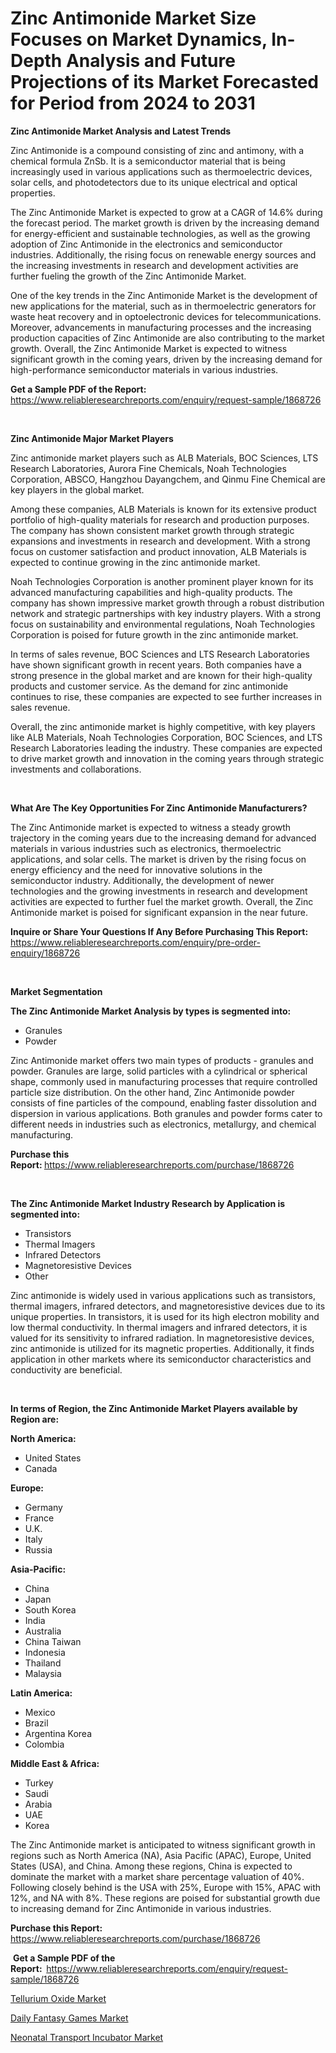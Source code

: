 <p><h1>Zinc Antimonide Market Size Focuses on Market Dynamics, In-Depth Analysis and Future Projections of its Market Forecasted for Period from 2024 to 2031</h1></p><p><strong>Zinc Antimonide Market Analysis and Latest Trends</strong></p>
<p><p>Zinc Antimonide is a compound consisting of zinc and antimony, with a chemical formula ZnSb. It is a semiconductor material that is being increasingly used in various applications such as thermoelectric devices, solar cells, and photodetectors due to its unique electrical and optical properties.</p><p>The Zinc Antimonide Market is expected to grow at a CAGR of 14.6% during the forecast period. The market growth is driven by the increasing demand for energy-efficient and sustainable technologies, as well as the growing adoption of Zinc Antimonide in the electronics and semiconductor industries. Additionally, the rising focus on renewable energy sources and the increasing investments in research and development activities are further fueling the growth of the Zinc Antimonide Market.</p><p>One of the key trends in the Zinc Antimonide Market is the development of new applications for the material, such as in thermoelectric generators for waste heat recovery and in optoelectronic devices for telecommunications. Moreover, advancements in manufacturing processes and the increasing production capacities of Zinc Antimonide are also contributing to the market growth. Overall, the Zinc Antimonide Market is expected to witness significant growth in the coming years, driven by the increasing demand for high-performance semiconductor materials in various industries.</p></p>
<p><strong>Get a Sample PDF of the Report:&nbsp;</strong> <a href="https://www.reliableresearchreports.com/enquiry/request-sample/1868726">https://www.reliableresearchreports.com/enquiry/request-sample/1868726</a></p>
<p>&nbsp;</p>
<p><strong>Zinc Antimonide Major Market Players</strong></p>
<p><p>Zinc antimonide market players such as ALB Materials, BOC Sciences, LTS Research Laboratories, Aurora Fine Chemicals, Noah Technologies Corporation, ABSCO, Hangzhou Dayangchem, and Qinmu Fine Chemical are key players in the global market.</p><p>Among these companies, ALB Materials is known for its extensive product portfolio of high-quality materials for research and production purposes. The company has shown consistent market growth through strategic expansions and investments in research and development. With a strong focus on customer satisfaction and product innovation, ALB Materials is expected to continue growing in the zinc antimonide market.</p><p>Noah Technologies Corporation is another prominent player known for its advanced manufacturing capabilities and high-quality products. The company has shown impressive market growth through a robust distribution network and strategic partnerships with key industry players. With a strong focus on sustainability and environmental regulations, Noah Technologies Corporation is poised for future growth in the zinc antimonide market.</p><p>In terms of sales revenue, BOC Sciences and LTS Research Laboratories have shown significant growth in recent years. Both companies have a strong presence in the global market and are known for their high-quality products and customer service. As the demand for zinc antimonide continues to rise, these companies are expected to see further increases in sales revenue.</p><p>Overall, the zinc antimonide market is highly competitive, with key players like ALB Materials, Noah Technologies Corporation, BOC Sciences, and LTS Research Laboratories leading the industry. These companies are expected to drive market growth and innovation in the coming years through strategic investments and collaborations.</p></p>
<p>&nbsp;</p>
<p><strong>What Are The Key Opportunities For Zinc Antimonide Manufacturers?</strong></p>
<p><p>The Zinc Antimonide market is expected to witness a steady growth trajectory in the coming years due to the increasing demand for advanced materials in various industries such as electronics, thermoelectric applications, and solar cells. The market is driven by the rising focus on energy efficiency and the need for innovative solutions in the semiconductor industry. Additionally, the development of newer technologies and the growing investments in research and development activities are expected to further fuel the market growth. Overall, the Zinc Antimonide market is poised for significant expansion in the near future.</p></p>
<p><strong>Inquire or Share Your Questions If Any Before Purchasing This Report:</strong> <a href="https://www.reliableresearchreports.com/enquiry/pre-order-enquiry/1868726">https://www.reliableresearchreports.com/enquiry/pre-order-enquiry/1868726</a></p>
<p>&nbsp;</p>
<p><strong>Market Segmentation</strong></p>
<p><strong>The Zinc Antimonide Market Analysis by types is segmented into:</strong></p>
<p><ul><li>Granules</li><li>Powder</li></ul></p>
<p><p>Zinc Antimonide market offers two main types of products - granules and powder. Granules are large, solid particles with a cylindrical or spherical shape, commonly used in manufacturing processes that require controlled particle size distribution. On the other hand, Zinc Antimonide powder consists of fine particles of the compound, enabling faster dissolution and dispersion in various applications. Both granules and powder forms cater to different needs in industries such as electronics, metallurgy, and chemical manufacturing.</p></p>
<p><strong>Purchase this Report:&nbsp;</strong><a href="https://www.reliableresearchreports.com/purchase/1868726">https://www.reliableresearchreports.com/purchase/1868726</a></p>
<p>&nbsp;</p>
<p><strong>The Zinc Antimonide Market Industry Research by Application is segmented into:</strong></p>
<p><ul><li>Transistors</li><li>Thermal Imagers</li><li>Infrared Detectors</li><li>Magnetoresistive Devices</li><li>Other</li></ul></p>
<p><p>Zinc antimonide is widely used in various applications such as transistors, thermal imagers, infrared detectors, and magnetoresistive devices due to its unique properties. In transistors, it is used for its high electron mobility and low thermal conductivity. In thermal imagers and infrared detectors, it is valued for its sensitivity to infrared radiation. In magnetoresistive devices, zinc antimonide is utilized for its magnetic properties. Additionally, it finds application in other markets where its semiconductor characteristics and conductivity are beneficial.</p></p>
<p>&nbsp;</p>
<p><strong>In terms of Region, the Zinc Antimonide Market Players available by Region are:</strong></p>
<p>
    <p> <strong> North America: </strong>
        <ul>
            <li>United States</li>
            <li>Canada</li>
        </ul>
        </p> 
    <p> <strong> Europe: </strong>
        <ul>
            <li>Germany</li>
            <li>France</li>
            <li>U.K.</li>
            <li>Italy</li>
            <li>Russia</li>
        </ul>
        </p> 
    <p> <strong> Asia-Pacific: </strong>
        <ul>
            <li>China</li>
            <li>Japan</li>
            <li>South Korea</li>
            <li>India</li>
            <li>Australia</li>
            <li>China Taiwan</li>
            <li>Indonesia</li>
            <li>Thailand</li>
            <li>Malaysia</li>
        </ul>
        </p> 
    <p> <strong> Latin America: </strong>
        <ul>
            <li>Mexico</li>
            <li>Brazil</li>
            <li>Argentina Korea</li>
            <li>Colombia</li>
        </ul>
        </p> 
    <p> <strong> Middle East & Africa: </strong>
        <ul>
            <li>Turkey</li>
            <li>Saudi</li>
            <li>Arabia</li>
            <li>UAE</li>
            <li>Korea</li>
        </ul>
    </p>
    </p>
<p><p>The Zinc Antimonide market is anticipated to witness significant growth in regions such as North America (NA), Asia Pacific (APAC), Europe, United States (USA), and China. Among these regions, China is expected to dominate the market with a market share percentage valuation of 40%. Following closely behind is the USA with 25%, Europe with 15%, APAC with 12%, and NA with 8%. These regions are poised for substantial growth due to increasing demand for Zinc Antimonide in various industries.</p></p>
<p><strong>Purchase this Report: </strong><a href="https://www.reliableresearchreports.com/purchase/1868726">https://www.reliableresearchreports.com/purchase/1868726</a></p>
<p>&nbsp;<strong>Get a Sample PDF of the Report:&nbsp;&nbsp;</strong><a href="https://www.reliableresearchreports.com/enquiry/request-sample/1868726">https://www.reliableresearchreports.com/enquiry/request-sample/1868726</a></p>
<p><strong></strong></p>
<p><p><a href="https://github.com/Sinjinluong3e0awx2m195k76/Market-Research-Report-List-1/blob/main/tellurium-oxide-market.md">Tellurium Oxide Market</a></p><p><a href="https://view.publitas.com/reportprime-1/daily-fantasy-games-market-research-report-provides-critical-insights-that-can-help-shape-business-development-and-investment-strategies/">Daily Fantasy Games Market</a></p><p><a href="https://view.publitas.com/reportprime-1/neonatal-transport-incubator-market-a-comprehensive-report-of-its-market-share-growth-trends-2023-2030/">Neonatal Transport Incubator Market</a></p></p>
